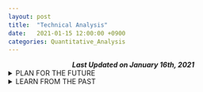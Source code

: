 ```yaml
---
layout: post
title:  "Technical Analysis"
date:   2021-01-15 12:00:00 +0900
categories: Quantitative_Analysis
---
```


<div style="text-align: center"><i><b>Last Updated on January 16th, 2021</b></i></div>

<details><summary>PLAN FOR THE FUTURE</summary>
    <ul>
        <!-- Environment Sector -->
        <li><details><summary>Environments</summary>
            <ul>
                <li><details><summary>20200115 KOSDAQ 한솔홈데코</summary>
                    <ul>
                        <li>20210120 Biden 취임식 및 정책 발표 기대감에 따른 상승 예측</li>
                        <li><img src="/img/025750_20210115_Technical_Analysis.png"></li>
                    </ul>
                </details></li>
            </ul>
        </details></li>
    </ul>
</details>

<details><summary>LEARN FROM THE PAST</summary>
    <ul>
        <!--Biotechnology -->
        <li><details><summary>Biotechnology</summary>
            <ul>
                <li><details><summary>20200116 KOSPI 삼성바이오로직스</summary>
                    <ul>
                        <li>201703~201903 분석</li>
                        <li>RSI Hidden Divergence & Bullish AB = CD에도 추세가 유지되는 이유는 아직 이해 X</li>
                        <li><img src="/img/207940_20210116_Technical_Analysis.png"></li>
                    </ul>
                </details></li>
            </ul>
        </details></li>
    </ul>